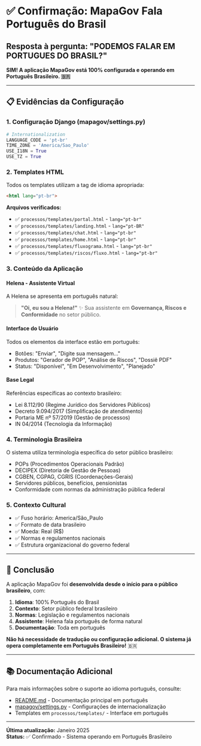 # ✅ Confirmação: MapaGov Fala Português do Brasil

## Resposta à pergunta: "PODEMOS FALAR EM PORTUGUES DO BRASIL?"

**SIM! A aplicação MapaGov está 100% configurada e operando em Português Brasileiro. 🇧🇷**

---

## 📋 Evidências da Configuração

### 1. Configuração Django (mapagov/settings.py)

```python
# Internationalization
LANGUAGE_CODE = 'pt-br'
TIME_ZONE = 'America/Sao_Paulo'
USE_I18N = True
USE_TZ = True
```

### 2. Templates HTML

Todos os templates utilizam a tag de idioma apropriada:

```html
<html lang="pt-br">
```

**Arquivos verificados:**
- ✅ `processos/templates/portal.html` - `lang="pt-br"`
- ✅ `processos/templates/landing.html` - `lang="pt-BR"`
- ✅ `processos/templates/chat.html` - `lang="pt-br"`
- ✅ `processos/templates/home.html` - `lang="pt-br"`
- ✅ `processos/templates/fluxograma.html` - `lang="pt-br"`
- ✅ `processos/templates/riscos/fluxo.html` - `lang="pt-br"`

### 3. Conteúdo da Aplicação

#### Helena - Assistente Virtual
A Helena se apresenta em português natural:

> **"Oi, eu sou a Helena!"** ✨ Sua assistente em **Governança, Riscos e Conformidade** no setor público.

#### Interface do Usuário
Todos os elementos da interface estão em português:
- Botões: "Enviar", "Digite sua mensagem..."
- Produtos: "Gerador de POP", "Análise de Riscos", "Dossiê PDF"
- Status: "Disponível", "Em Desenvolvimento", "Planejado"

#### Base Legal
Referências específicas ao contexto brasileiro:
- Lei 8.112/90 (Regime Jurídico dos Servidores Públicos)
- Decreto 9.094/2017 (Simplificação de atendimento)
- Portaria ME nº 57/2019 (Gestão de processos)
- IN 04/2014 (Tecnologia da Informação)

### 4. Terminologia Brasileira

O sistema utiliza terminologia específica do setor público brasileiro:
- POPs (Procedimentos Operacionais Padrão)
- DECIPEX (Diretoria de Gestão de Pessoas)
- CGBEN, CGPAG, CGRIS (Coordenações-Gerais)
- Servidores públicos, benefícios, pensionistas
- Conformidade com normas da administração pública federal

### 5. Contexto Cultural

- ✅ Fuso horário: America/São_Paulo
- ✅ Formato de data brasileiro
- ✅ Moeda: Real (R$)
- ✅ Normas e regulamentos nacionais
- ✅ Estrutura organizacional do governo federal

---

## 🎯 Conclusão

A aplicação MapaGov foi **desenvolvida desde o início para o público brasileiro**, com:

1. **Idioma**: 100% Português do Brasil
2. **Contexto**: Setor público federal brasileiro
3. **Normas**: Legislação e regulamentos nacionais
4. **Assistente**: Helena fala português de forma natural
5. **Documentação**: Toda em português

**Não há necessidade de tradução ou configuração adicional. O sistema já opera completamente em Português Brasileiro!** 🇧🇷

---

## 📚 Documentação Adicional

Para mais informações sobre o suporte ao idioma português, consulte:
- [README.md](README.md) - Documentação principal em português
- [mapagov/settings.py](mapagov/settings.py) - Configurações de internacionalização
- Templates em `processos/templates/` - Interface em português

---

**Última atualização:** Janeiro 2025  
**Status:** ✅ Confirmado - Sistema operando em Português Brasileiro
